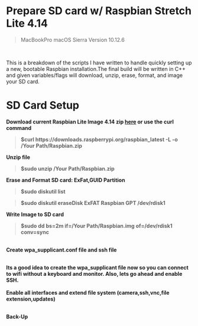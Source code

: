 # Prepare SD card w/ Raspbian Stretch Lite 4.14 
<blockquote> MacBookPro macOS Sierra Version 10.12.6</blockquote><br>

This is a breakdown of the scripts I have written to handle quickly setting up a new, bootable Raspbian installation.The final build will be written in C++ and given variables/flags will download, unzip, erase, format, and image your SD card.

# SD Card Setup

<b>Download current Raspbian Lite Image 4.14 zip <a href="https://downloads.raspberrypi.org/raspbian_lite_latest">here</a> or use the curl command
<blockquote>$curl https://downloads.raspberrypi.org/raspbian_latest -L -o /Your Path/Raspbian.zip</blockquote>
Unzip file<br>
<blockquote>$sudo unzip /Your Path/Raspbian.zip</blockquote>
<b>Erase and Format SD card: ExFat,GUID Partition <br>
<blockquote>$sudo diskutil list</blockquote>
<blockquote>$sudo diskutil eraseDisk ExFAT Raspbian GPT /dev/rdisk1</blockquote>
<b> Write Image to SD card<br><b>
<blockquote>$sudo dd bs=2m if=/Your Path/Raspbian.img of=/dev/rdisk1 conv=sync</blockquote>
<br>
Create wpa_supplicant.conf file and ssh file<br><br>
  
Its a good idea to create the wpa_supplicant file now so you can connect to wifi without a keyboard and monitor.  Also, lets go ahead and enable SSH.<br><br>
<b>Enable all interfaces and extend file system (camera,ssh,vnc,file extension,updates)<br><br>

<b>Back-Up</b><br>
